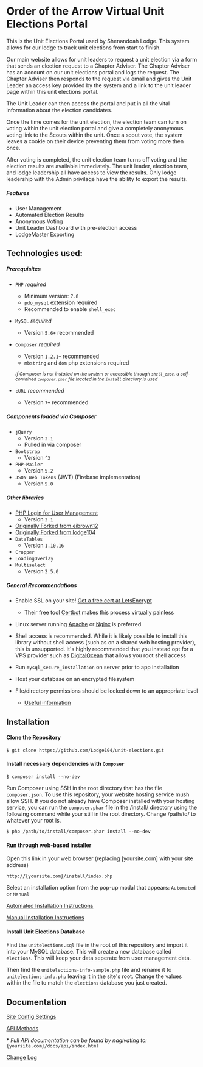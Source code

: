 Order of the Arrow Virtual Unit Elections Portal
=========

This is the Unit Elections Portal used by Shenandoah Lodge. This system allows for our lodge to track unit elections from start to finish.

Our main website allows for unit leaders to request a unit election via a form that sends an election request to a Chapter Adviser. The Chapter Adviser has an account on our unit elections portal and logs the request. The Chapter Adviser then responds to the request via email and gives the Unit Leader an access key provided by the system and a link to the unit leader page within this unit elections portal. 

The Unit Leader can then access the portal and put in all the vital information about the election candidates. 

Once the time comes for the unit election, the election team can turn on voting within the unit election portal and give a completely anonymous voting link to the Scouts within the unit. Once a scout vote, the system leaves a cookie on their device preventing them from voting more then once. 

After voting is completed, the unit election team turns off voting and the election results are available immediately. The unit leader, election team, and lodge leadership all have access to view the results. Only lodge leadership with the Admin privilage have the ability to export the results.

##### Features

- User Management
- Automated Election Results
- Anonymous Voting
- Unit Leader Dashboard with pre-election access
- LodgeMaster Exporting

Technologies used:
------------------
##### Prerequisites

- `PHP` *_required_*
	- Minimum version: `7.0`
	- `pdo_mysql` extension required
	- Recommended to enable `shell_exec`

- `MySQL` *_required_*
	- Version `5.6+` recommended

- `Composer` *_required_*
	- Version `1.2.1+` recommended
	- `mbstring` and `dom` php extensions required

	 <small>*If Composer is not installed on the system or accessible through `shell_exec`, a self-contained `composer.phar` file located in the `install` directory is used*</small>

- `cURL` _recommended_
	- Version `7+` recommended

##### Components loaded via Composer
- `jQuery`
	- Version `3.1`
	- Pulled in via composer
- `Bootstrap`
	- Version `^3`
- `PHP-Mailer`
	- Version `5.2`
- `JSON Web Tokens` (JWT) (Firebase implementation)
	- Version `5.0`

##### Other libraries
- [PHP Login for User Management](https://github.com/therecluse26/PHP-Login)
    - Version `3.1`
- [Originally Forked from eibrown12](https://github.com/eibrown12/unit-elections)
- [Originally Forked from lodge104](https://github.com/lodge104/unit-elections)
- `DataTables`
	- Version `1.10.16`
- `Cropper`
- `LoadingOverlay`
- `Multiselect`
	- Version `2.5.0`

##### General Recommendations

- Enable SSL on your site! [Get a free cert at LetsEncrypt](https://letsencrypt.org)
	 - Their free tool [Certbot](https://certbot.eff.org) makes this process virtually painless

- Linux server running [Apache](https://www.apache.org) or [Nginx](https://nginx.org) is preferred

- Shell access is recommended. While it is likely possible to install this library without shell access (such as on a shared web hosting provider), this is unsupported. It's highly recommended that you instead opt for a VPS provider such as [DigitalOcean](https://m.do.co/c/da6f17522df3) that allows you root shell access

- Run `mysql_secure_installation` on server prior to app installation

- Host your database on an encrypted filesystem

- File/directory permissions should be locked down to an appropriate level
	- [Useful information](https://www.digitalocean.com/community/tutorials/linux-permissions-basics-and-how-to-use-umask-on-a-vps#types-of-permissions)

Installation
------------

#### Clone the Repository
	$ git clone https://github.com/Lodge104/unit-elections.git

#### Install necessary dependencies with `Composer`
	$ composer install --no-dev

Run Composer using SSH in the root directory that has the file `composer.json`. To use this repository, your website hosting service mush allow SSH. If you do not already have Composer installed with your hosting service, you can run the `composer.phar` file in the /install/ directory using the following command while your still in the root directory. Change /path/to/ to whatever your root is.

    $ php /path/to/install/composer.phar install --no-dev

#### Run through web-based installer
Open this link in your web browser (replacing [yoursite.com] with your site address)

    http://{yoursite.com}/install/index.php

Select an installation option from the pop-up modal that appears: `Automated` or `Manual`


[Automated Installation Instructions](docs/install_automated.md)

[Manual Installation Instructions](docs/install_manual.md)

#### Install Unit Elections Database
Find the `unitelections.sql` file in the root of this repository and import it into your MySQL database. This will create a new database called `elections`. This will keep your data seperate from user management data.

Then find the `unitelections-info-sample.php` file and rename it to `unitelections-info.php` leaving it in the site's root. Change the values within the file to match the `elections` database you just created.


Documentation
-------------
[Site Config Settings](docs/site_config.md)

[API Methods](docs/methods.md)

\* *Full API documentation can be found by nagivating to:* `{yoursite.com}/docs/api/index.html`

[Change Log](docs/changelog.md)
